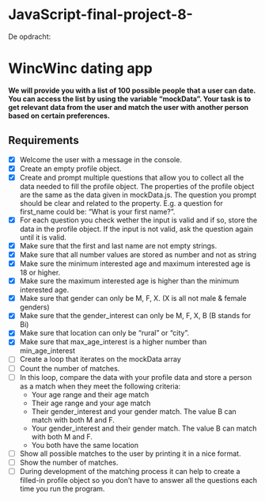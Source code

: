 # JavaScript-final-project-8-

De opdracht:
# WincWinc dating app

**We will provide you with a list of 100 possible people that a user can date. You can access the list by using the variable “mockData”. Your task is to get relevant data from the user and match the user with another person based on certain preferences.**

## Requirements

- [x] Welcome the user with a message in the console.
- [x] Create an empty profile object.
- [x] Create and prompt multiple questions that allow you to collect all the data needed to fill the profile object. The properties of the profile object are the same as the data given in mockData.js. The question you prompt should be clear and related to the property. E.g. a question for first_name could be: “What is your first name?”.
- [x] For each question you check wether the input is valid and if so, store the data in the profile object. If the input is not valid, ask the question again until it is valid.
- [x] Make sure that the first and last name are not empty strings.
- [x] Make sure that all number values are stored as number and not as string
- [x] Make sure the minimum interested age and maximum interested age is 18 or higher.
- [x] Make sure the maximum interested age is higher than the minimum interested age.
- [x] Make sure that gender can only be M, F, X. (X is all not male & female genders)
- [x] Make sure that the gender_interest can only be M, F, X, B (B stands for Bi)
- [x] Make sure that location can only be “rural” or “city”.
- [x] Make sure that max_age_interest is a higher number than min_age_interest
- [ ] Create a loop that iterates on the mockData array
- [ ] Count the number of matches.
- [ ] In this loop, compare the data with your profile data and store a person as a match when they meet the following criteria:
    - Your age range and their age match
    - Their age range and your age match
    - Their gender_interest and your gender match. The value B can match with both M and F.
    - Your gender_interest and their gender match. The value B can match with both M and F.
    - You both have the same location
- [ ] Show all possible matches to the user by printing it in a nice format.
- [ ] Show the number of matches.
- [ ] During development of the matching process it can help to create a filled-in profile object so you don’t have to answer all the questions each time you run the program.
